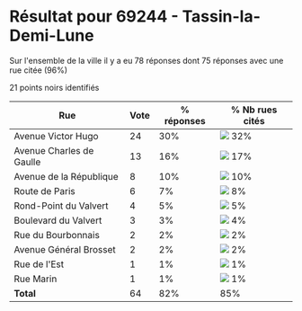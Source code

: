 # Résultat pour 69244 - Tassin-la-Demi-Lune

Sur l'ensemble de la ville il y a eu 78 réponses dont 75 réponses avec une rue citée (96%)

21 points noirs identifiés

| Rue | Vote | % réponses | % Nb rues cités|
|-----|------|------------|----------------|
| Avenue Victor Hugo | 24 | 30% | <img src="../../img/bar_32.gif" />&nbsp;32%|
| Avenue Charles de Gaulle | 13 | 16% | <img src="../../img/bar_17.gif" />&nbsp;17%|
| Avenue de la République | 8 | 10% | <img src="../../img/bar_10.gif" />&nbsp;10%|
| Route de Paris | 6 | 7% | <img src="../../img/bar_8.gif" />&nbsp;8%|
| Rond-Point du Valvert | 4 | 5% | <img src="../../img/bar_5.gif" />&nbsp;5%|
| Boulevard du Valvert | 3 | 3% | <img src="../../img/bar_4.gif" />&nbsp;4%|
| Rue du Bourbonnais | 2 | 2% | <img src="../../img/bar_2.gif" />&nbsp;2%|
| Avenue Général Brosset | 2 | 2% | <img src="../../img/bar_2.gif" />&nbsp;2%|
| Rue de l'Est | 1 | 1% | <img src="../../img/bar_1.gif" />&nbsp;1%|
| Rue Marin | 1 | 1% | <img src="../../img/bar_1.gif" />&nbsp;1%|
| **Total** | 64 | 82% | 85%|
